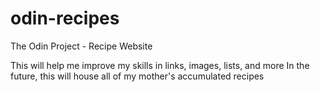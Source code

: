 # odin-recipes

The Odin Project - Recipe Website

This will help me improve my skills in links, images, lists, and more
In the future, this will house all of my mother's accumulated recipes